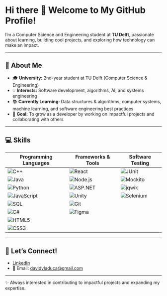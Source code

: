 # Hi there 👋 Welcome to My GitHub Profile!  

I’m a Computer Science and Engineering student at **TU Delft**, passionate about learning, building cool projects, and exploring how technology can make an impact.  

---

## 🔧 About Me  
- 🎓 **University:** 2nd-year student at TU Delft (Computer Science & Engineering)  
- 💡 **Interests:** Software development, algorithms, AI, and systems engineering  
- 📚 **Currently Learning:** Data structures & algorithms, computer systems, machine learning, and software engineering best practices  
- 🚀 **Goal:** To grow as a developer by working on impactful projects and collaborating with others  

---

## 💻 Skills  

| Programming Languages | Frameworks & Tools | Software Testing |
|------------------------|---------------------|------------------|
| ![C++](https://img.shields.io/badge/C++-00599C?style=for-the-badge&logo=cplusplus&logoColor=white) | ![React](https://img.shields.io/badge/React-20232A?style=for-the-badge&logo=react&logoColor=61DAFB) | ![JUnit](https://img.shields.io/badge/JUnit-25A162?style=for-the-badge&logo=junit5&logoColor=white) |
| ![Java](https://img.shields.io/badge/Java-007396?style=for-the-badge&logo=openjdk&logoColor=white) | ![Node.js](https://img.shields.io/badge/Node.js-339933?style=for-the-badge&logo=nodedotjs&logoColor=white) | ![Mockito](https://img.shields.io/badge/Mockito-25A162?style=for-the-badge&logo=java&logoColor=white) |
| ![Python](https://img.shields.io/badge/Python-3776AB?style=for-the-badge&logo=python&logoColor=white) | ![ASP.NET](https://img.shields.io/badge/ASP.NET-512BD4?style=for-the-badge&logo=dotnet&logoColor=white) | ![jqwik](https://img.shields.io/badge/jqwik-FF6600?style=for-the-badge&logo=java&logoColor=white) |
| ![JavaScript](https://img.shields.io/badge/JavaScript-F7DF1E?style=for-the-badge&logo=javascript&logoColor=black) | ![Unity](https://img.shields.io/badge/Unity-100000?style=for-the-badge&logo=unity&logoColor=white) | ![Selenium](https://img.shields.io/badge/Selenium-43B02A?style=for-the-badge&logo=selenium&logoColor=white) |
| ![SQL](https://img.shields.io/badge/SQL-4479A1?style=for-the-badge&logo=mysql&logoColor=white) | ![Git](https://img.shields.io/badge/Git-F05032?style=for-the-badge&logo=git&logoColor=white) | |
| ![C#](https://img.shields.io/badge/C%23-239120?style=for-the-badge&logo=c-sharp&logoColor=white) | ![Figma](https://img.shields.io/badge/Figma-F24E1E?style=for-the-badge&logo=figma&logoColor=white) | |
| ![HTML5](https://img.shields.io/badge/HTML5-E34F26?style=for-the-badge&logo=html5&logoColor=white) | | |
| ![CSS3](https://img.shields.io/badge/CSS3-1572B6?style=for-the-badge&logo=css3&logoColor=white) | | |

---

## 🤝 Let’s Connect!  
- [LinkedIn](https://www.linkedin.com/in/david-vladuca-ionut/)  
- 📧 Email: davidvladuca@gmail.com  

---

✨ Always interested in contributing to impactful projects and expanding my expertise.  
